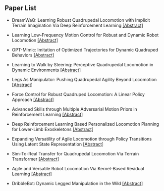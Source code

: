 ## Paper List

- DreamWaQ: Learning Robust Quadrupedal Locomotion with Implicit Terrain Imagination Via Deep Reinforcement Learning
[[Abstract]](https://events.infovaya.com/presentation?id=92249)

- Learning Low-Frequency Motion Control for Robust and Dynamic Robot Locomotion
[[Abstract]](https://events.infovaya.com/presentation?id=92252)

- OPT-Mimic: Imitation of Optimized Trajectories for Dynamic Quadruped Behaviors
[[Abstract]](https://events.infovaya.com/presentation?id=92255)

- Learning to Walk by Steering: Perceptive Quadrupedal Locomotion in Dynamic Environments
[[Abstract]](https://events.infovaya.com/presentation?id=92258)

- Legs As Manipulator: Pushing Quadrupedal Agility Beyond Locomotion
[[Abstract]](https://events.infovaya.com/presentation?id=92261)

- Force Control for Robust Quadruped Locomotion: A Linear Policy Approach
[[Abstract]](https://events.infovaya.com/presentation?id=92264)

- Advanced Skills through Multiple Adversarial Motion Priors in Reinforcement Learning
[[Abstract]](https://events.infovaya.com/presentation?id=92267)

- Deep Reinforcement Learning Based Personalized Locomotion Planning for Lower-Limb Exoskeletons
[[Abstract]](https://events.infovaya.com/presentation?id=92270)

- Expanding Versatility of Agile Locomotion through Policy Transitions Using Latent State Representation
[[Abstract]](https://events.infovaya.com/presentation?id=92273)

- Sim-To-Real Transfer for Quadrupedal Locomotion Via Terrain Transformer
[[Abstract]](https://events.infovaya.com/presentation?id=92276)

- Agile and Versatile Robot Locomotion Via Kernel-Based Residual Learning
[[Abstract]](https://events.infovaya.com/presentation?id=92279)

- DribbleBot: Dynamic Legged Manipulation in the Wild
[[Abstract]](https://events.infovaya.com/presentation?id=92282)

